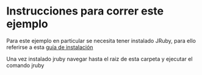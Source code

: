 # Instrucciones para correr este ejemplo

Para este ejemplo en particular se necesita tener instalado JRuby, para ello referirse a esta [guía de instalación](http://jruby.org/getting-started)

Una vez instalado jruby navegar hasta el raiz de esta carpeta y ejecutar el comando jruby <nombre del archivo>



